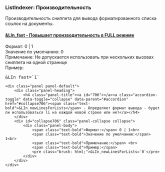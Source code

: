 
<meta http-equiv="Content-Type" content="text/html; charset=utf-8">
<h3>ListIndexer: Производительность </h3> 
Производительность сниппета для вывода форматированного списка ссылок на документы.	
<br>
<div class="panel-group accordion">
	<div class="panel panel-default">
		<div class="panel-heading">
			<h4 class="panel-title"><a id="705"></a><a class="accordion-toggle" data-toggle="collapse" data-parent="#accordion" href="#collapse705"><span class="text-bold">&LIn_fast</span> - Повышает производительность в FULL режиме</a></h4>
		</div>
		<div id="collapse705" class="panel-collapse collapse">
			<div class="panel-body">
				<span class="text-bold">Формат:</span> 0 | 1<br>
				<span class="text-bold">Значение по умолчанию:</span> 0<br>
				<span class="text-bold">Примечание:</span> Не допускается использовать при нескольких вызовах сниппета на одной странице<br>
				<span class="text-bold">Пример:</span>
				<pre class="brush: html;">&LIn_fast=`1`</pre>
			</div>
		</div>
	</div>
	
	<div class="panel panel-default">
		<div class="panel-heading">
			<h4 class="panel-title"><a id="706"></a><a class="accordion-toggle" data-toggle="collapse" data-parent="#accordion" href="#collapse706"><span class="text-bold">&LIn_newLinesForLists</span> - Определяет формат вывода - будет ли использоваться li на каждой новой строке или нет</a></h4>
		</div>
		<div id="collapse706" class="panel-collapse collapse">
			<div class="panel-body">
				<span class="text-bold">Формат:</span> 0 | 1<br>
				<span class="text-bold">Значение по умолчанию:</span> 1<br>
				<span class="text-bold">Примечание:</span> <br>
				<span class="text-bold">Пример:</span>
				<pre class="brush: html;">&LIn_newLinesForLists=`0`</pre>
			</div>
		</div>
	</div>
</div>